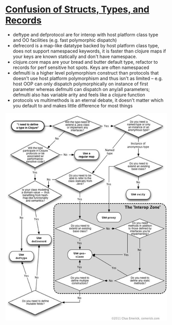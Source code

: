 # [Confusion of Structs, Types, and Records](https://old.reddit.com/r/Clojure/comments/qkg9za/confusion_of_structs_types_and_records/)

- deftype and defprotocol are for interop with host platform class type and OO facilities (e.g. fast polymorphic dispatch)  
- defrecord is a map-like datatype backed by host platform class type, does not support namespaced keywords, it is faster than clojure maps if your keys are known statically and don't have namespace.  
- clojure.core maps are your bread and butter default type, refactor to records for perf sensitive hot spots. Keys are often namespaced  
- defmulti is a higher level polymorphism construct than protocols that doesn't use host platform polymorphism and thus isn't as limited – e.g. host OOP can only dispatch polymorphically on instance of first parameter whereas defmulti can dispatch on any/all parameters; defmulti also has variable arity and feels like a clojure function  
- protocols vs multimethods is an eternal debate, it doesn't matter which you default to and makes little difference for most things

![No alternative text description for this image](media/No_alternative_text_description_for_this_image.jpg)